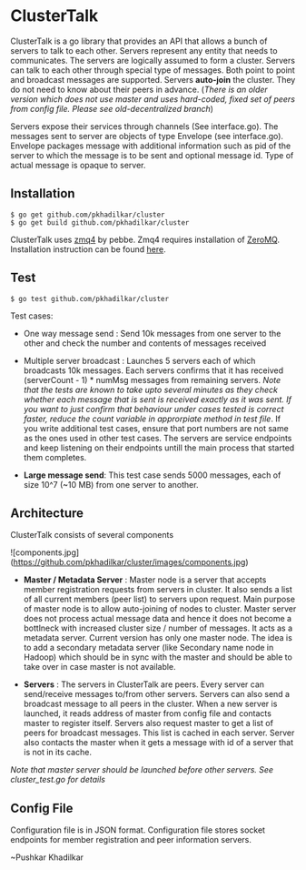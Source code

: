 ClusterTalk
=========

ClusterTalk is a go library that provides an API that allows a bunch of servers to talk to each other. Servers represent any entity that needs to communicates. The servers are logically assumed to form a cluster. Servers can talk to each other through special type of messages. Both point to point and broadcast messages are supported. Servers **auto-join** the cluster. They do not need to know about their peers in advance.
(*There is an older version which does not use master and uses hard-coded, fixed set of peers from config file. Please see old-decentralized branch*)

Servers expose their services through channels (See interface.go). The messages sent to server are objects of type Envelope (see interface.go). Envelope packages message with additional information such as pid of the server to which the message is to be sent and optional message id. Type of actual message is opaque to server.

Installation
--------------
```
$ go get github.com/pkhadilkar/cluster
$ go get build github.com/pkhadilkar/cluster
```
ClusterTalk uses [zmq4](https://github.com/pebbe/zmq4) by pebbe. Zmq4 requires installation of [ZeroMQ](http://zeromq.org/). Installation instruction can be found [here](http://zeromq.org/intro:get-the-software). 

Test
--------------
```
$ go test github.com/pkhadilkar/cluster
```

Test cases:

+ One way message send :
 Send 10k messages from one server to the other and check the number and contents of messages received

+ Multiple server broadcast : 
Launches 5 servers each of which broadcasts 10k messages. Each servers confirms that it has received (serverCount - 1) * numMsg messages from remaining servers.
*Note that the tests are known to take upto several minutes as they check whether each message that is sent is received exactly as it was sent. If you want to just confirm that behaviour under cases tested is correct faster, reduce the count variable in approrpiate method in test file*. 
If you write additional test cases, ensure that port numbers are not same as the ones used in other test cases. The servers are service endpoints and keep listening on their endpoints untill the main process that started them completes.

+ **Large message send**:
This test case sends 5000 messages, each of size 10^7 (~10 MB) from one server to another.

Architecture
---------------
ClusterTalk consists of several components

![components.jpg] (https://github.com/pkhadilkar/cluster/images/components.jpg)

+ **Master / Metadata Server** :
Master node is a server that accepts member registration requests from servers in cluster. It also sends a list of all current members (peer list) to servers upon request. Main purpose of master node is to allow auto-joining of nodes to cluster. Master server does not process actual message data and hence it does not become a bottlneck with increased cluster size / number of messages. It acts as a metadata server. Current version has only one master node. The idea is to add a secondary metadata server (like Secondary name node in Hadoop) which should be in sync with the master and should be able to take over in case master is not available.

+ **Servers** :
The servers in ClusterTalk are peers. Every server can send/receive messages to/from other servers. Servers can also send a broadcast message to all peers in the cluster. When a new server is launched, it reads address of master from config file and contacts master to register itself. Servers also request master to get a list of peers for broadcast messages. This list is cached in each server. Server also contacts the master when it gets a message with id of a server that is not in its cache. 

*Note that master server should be launched before other servers. See cluster_test.go for details*

Config File
---------------
Configuration file is in JSON format. Configuration file stores socket endpoints for member registration and peer information servers.

~Pushkar Khadilkar